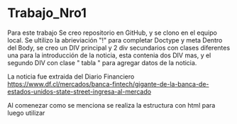 # Trabajo_Nro1
Para este trabajo Se creo repositorio en GitHub, y se clono en el equipo local.
Se ultilizo la abrieviación "!" para completar Doctype y meta 
Dentro del Body, se creo un DIV principal y 2 div secundarios con clases diferentes una para la introducción de la noticia, esta contenia dos DIV mas, y el segundo DIV con clase " tabla " para agregar datos de la noticia.

La noticia fue extraida del Diario Financiero https://www.df.cl/mercados/banca-fintech/gigante-de-la-banca-de-estados-unidos-state-street-ingresa-al-mercado

Al comenezar como se menciona se realiza la estructura con html para luego utilizar 